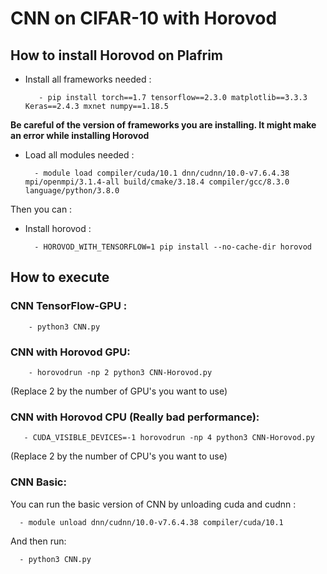 # CNN on CIFAR-10 with Horovod

## How to install Horovod on Plafrim

- Install all frameworks needed : 

         - pip install torch==1.7 tensorflow==2.3.0 matplotlib==3.3.3 Keras==2.4.3 mxnet numpy==1.18.5

**Be careful of the version of frameworks you are installing. It might make an error while installing Horovod**

- Load all modules needed : 
         
        - module load compiler/cuda/10.1 dnn/cudnn/10.0-v7.6.4.38 mpi/openmpi/3.1.4-all build/cmake/3.18.4 compiler/gcc/8.3.0 language/python/3.8.0

Then you can :

- Install horovod : 
 
        - HOROVOD_WITH_TENSORFLOW=1 pip install --no-cache-dir horovod

## How to execute

### CNN TensorFlow-GPU :

        - python3 CNN.py
  
### CNN with Horovod GPU:
  
        - horovodrun -np 2 python3 CNN-Horovod.py 
   (Replace 2 by the number of GPU's you want to use)
   
### CNN with Horovod CPU (Really bad performance):
   
       - CUDA_VISIBLE_DEVICES=-1 horovodrun -np 4 python3 CNN-Horovod.py 
   (Replace 2 by the number of CPU's you want to use)
   
### CNN Basic:

  You can run the basic version of CNN by unloading cuda and cudnn :
      
      - module unload dnn/cudnn/10.0-v7.6.4.38 compiler/cuda/10.1
      
  And then run:
      
      - python3 CNN.py
